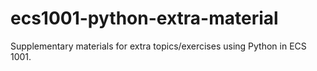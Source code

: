 # ecs1001-python-extra-material
Supplementary materials for extra topics/exercises using Python in ECS 1001.
